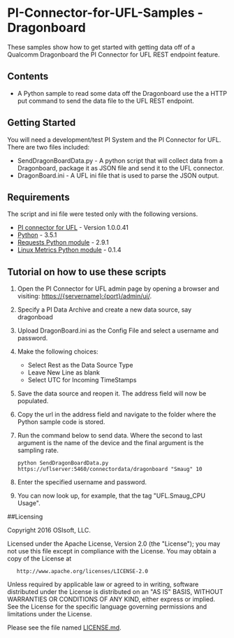 # PI-Connector-for-UFL-Samples - Dragonboard

These samples show how to get started with getting data off of a Qualcomm Dragonboard the PI Connector for UFL REST endpoint feature.

## Contents

* A Python sample to read some data off the Dragonboard use the a HTTP put command to send the data file to the UFL REST endpoint.

## Getting Started

You will need a development/test PI System and the PI Connector for UFL. There are two files included:
* SendDragonBoardData.py - A python script that will collect data from a Dragonboard, package it as JSON file and send it to the UFL connector.
* DragonBoard.ini - A UFL ini file that is used to parse the JSON output.

## Requirements
The script and ini file were tested only with the following versions.

* [PI connector for UFL](https://techsupport.osisoft.com/Products/PI-Interfaces-and-PI-Connectors/PI-Connector-for-UFL/) - Version 1.0.0.41
* [Python](https://docs.python.org/3.5/) - 3.5.1
* [Requests Python module](https://pypi.python.org/pypi/requests) - 2.9.1
* [Linux Metrics Python module](https://pypi.python.org/pypi/linux-metrics) - 0.1.4

## Tutorial on how to use these scripts
1. Open the PI Connector for UFL admin page by opening a browser and visiting: [https://{servername}:{port}/admin/ui/](https://{servername}:{port}/admin/ui/).
2. Specify a PI Data Archive and create a new data source, say dragonboad
3. Upload DragonBoard.ini as the Config File and select a username and password.
4. Make the following choices:
    * Select Rest as the Data Source Type
    * Leave New Line as blank
    * Select UTC for Incoming TimeStamps
5. Save the data source and reopen it. The address field will now be populated.
6. Copy the url in the address field and navigate to the folder where the Python sample code is stored.
7. Run the command below to send data. Where the second to last argument is the name of the device and the final argument is the sampling rate.

    `python SendDragonBoardData.py https://uflserver:5460/connectordata/dragonboard "Smaug" 10`
7. Enter the specified username and password.
8. You can now look up, for example, that the tag "UFL.Smaug_CPU Usage".

##Licensing

Copyright 2016 OSIsoft, LLC.

   Licensed under the Apache License, Version 2.0 (the "License");
   you may not use this file except in compliance with the License.
   You may obtain a copy of the License at

       http://www.apache.org/licenses/LICENSE-2.0

   Unless required by applicable law or agreed to in writing, software
   distributed under the License is distributed on an "AS IS" BASIS,
   WITHOUT WARRANTIES OR CONDITIONS OF ANY KIND, either express or implied.
   See the License for the specific language governing permissions and
   limitations under the License.
   
Please see the file named [LICENSE.md](LICENSE.md).
